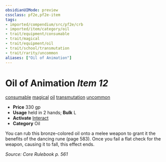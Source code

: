 ```yaml
---
obsidianUIMode: preview
cssclass: pf2e,pf2e-item
tags:
- imported/compendium/src/pf2e/crb
- imported/item/category/oil
- trait/equipment/consumable
- trait/magical
- trait/equipment/oil
- trait/school/transmutation
- trait/rarity/uncommon
aliases: ["Oil of Animation"]
---
```

# Oil of Animation *Item 12*  
[consumable](consumable.md)  [magical](magical.md)  [oil](oil.md)  [transmutation](transmutation.md)  [uncommon](uncommon.md)  

- **Price** 330 gp
- **Usage** held in 2 hands; **Bulk** L
- **Activate** [Interact](interact.md)
- **Category** Oil

You can rub this bronze-colored oil onto a melee weapon to grant it the benefits of the dancing rune (page 583). Once you fail a flat check for the weapon, causing it to fall, this effect ends.

*Source: Core Rulebook p. 561*